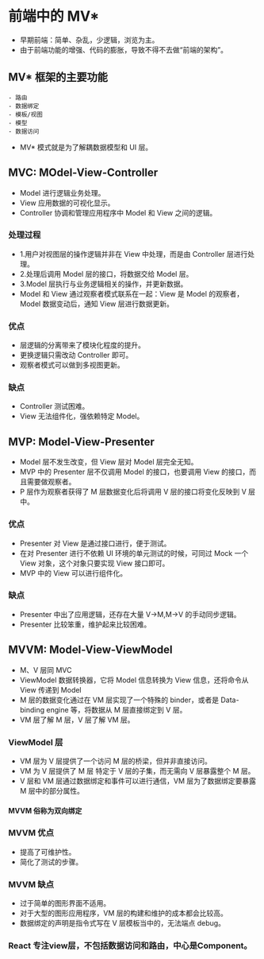 # 前端中的 MV*
- 早期前端：简单、杂乱，少逻辑，浏览为主。
- 由于前端功能的增强、代码的膨胀，导致不得不去做“前端的架构”。
## MV* 框架的主要功能
    - 路由
    - 数据绑定
    - 模板/视图
    - 模型
    - 数据访问
- MV* 模式就是为了解耦数据模型和 UI 层。
## MVC: MOdel-View-Controller
- Model 进行逻辑业务处理。
- View 应用数据的可视化显示。
- Controller 协调和管理应用程序中 Model 和 View 之间的逻辑。
### 处理过程
- 1.用户对视图层的操作逻辑并非在 View 中处理，而是由 Controller 层进行处理。
- 2.处理后调用 Model 层的接口，将数据交给 Model 层。
- 3.Model 层执行与业务逻辑相关的操作，并更新数据。
- Model 和 View 通过观察者模式联系在一起：View 是 Model 的观察者，Model 数据变动后，通知 View 层进行数据更新。
### 优点
- 层逻辑的分离带来了模块化程度的提升。
- 更换逻辑只需改动 Controller 即可。
- 观察者模式可以做到多视图更新。
### 缺点
- Controller 测试困难。
- View 无法组件化，强依赖特定 Model。
## MVP: Model-View-Presenter
- Model 层不发生改变，但 View 层对 Model 层完全无知。
- MVP 中的 Presenter 层不仅调用 Model 的接口，也要调用 View 的接口，而且需要做观察者。
- P 层作为观察者获得了 M 层数据变化后将调用 V 层的接口将变化反映到 V 层中。
### 优点
- Presenter 对 View 是通过接口进行，便于测试。
- 在对 Presenter 进行不依赖 UI 环境的单元测试的时候，可同过 Mock 一个 View 对象，这个对象只要实现 View 接口即可。
- MVP 中的 View 可以进行组件化。
### 缺点
- Presenter 中出了应用逻辑，还存在大量 V->M,M->V 的手动同步逻辑。
- Presenter 比较笨重，维护起来比较困难。
## MVVM: Model-View-ViewModel
- M、V 层同 MVC
- ViewModel 数据转换器，它将 Model 信息转换为 View 信息，还将命令从 View 传递到 Model
- M 层的数据变化通过在 VM 层实现了一个特殊的 binder，或者是 Data-binding engine 等，将数据从 M 层直接绑定到 V 层。
- VM 层了解 M 层，V 层了解 VM 层。
### ViewModel 层
- VM 层为 V 层提供了一个访问 M 层的桥梁，但并非直接访问。
- VM 为 V 层提供了 M 层 特定于 V 层的子集，而无需向 V 层暴露整个 M 层。
- V 层和 VM 层通过数据绑定和事件可以进行通信，VM 层为了数据绑定要暴露 M 层中的部分属性。
#### MVVM 俗称为双向绑定
### MVVM 优点
- 提高了可维护性。
- 简化了测试的步骤。
### MVVM 缺点
- 过于简单的图形界面不适用。
- 对于大型的图形应用程序，VM 层的构建和维护的成本都会比较高。
- 数据绑定的声明是指令式写在 V 层模板当中的，无法端点 debug。
### React 专注view层，不包括数据访问和路由，中心是Component。
